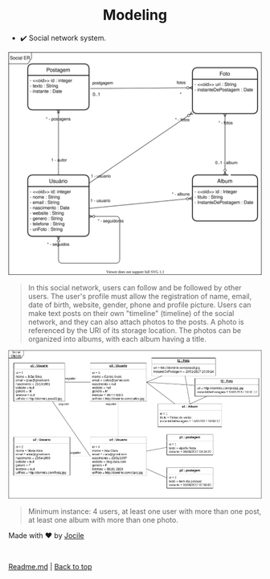 <div align="center" id="top">

&#xa0;

</div>

<h1 align="center">Modeling</h1>

- :heavy_check_mark: Social network system.

![](SocialERDiagram.drawio.svg)

> In this social network, users can follow and be followed by other users. The user's profile must allow the registration of name, email, date of birth, website, gender, phone and profile picture. Users can make text posts on their own "timeline" (timeline) of the social network, and they can also attach photos to the posts. A photo is referenced by the URI of its storage location. The photos can be organized into albums, with each album having a title.

![](SocialObjectDiagram.drawio.png)

> Minimum instance: 4 users, at least one user with more than one post, at least one album with more than one photo.

Made with :heart: by <a href="https://github.com/jocile" target="_blank">Jocile</a>

&#xa0;

[Readme.md](../README.md) | <a href="#top">Back to top</a>

